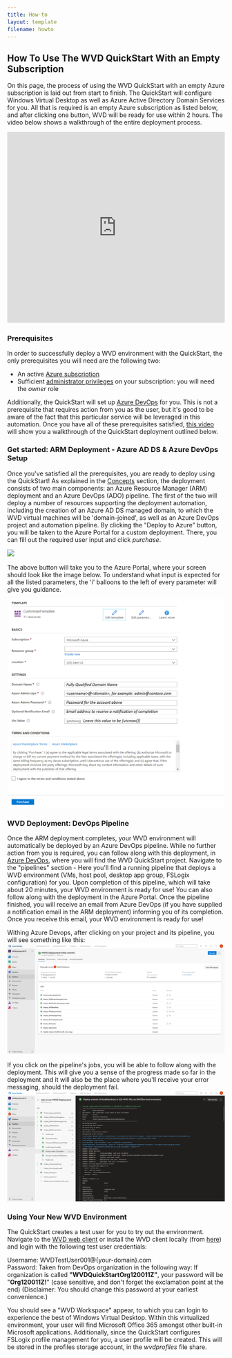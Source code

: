 ```yaml
---
title: How-to
layout: template
filename: howto
---
```


## <b>How To Use The WVD QuickStart With an Empty Subscription</b>
On this page, the process of using the WVD QuickStart with an empty Azure subscription is laid out from start to finish. The QuickStart will configure Windows Virtual Desktop as well as Azure Active Directory Domain Services for you. All that is required is an empty Azure subscription as listed below, and after clicking one button, WVD will be ready for use within 2 hours. The video below shows a walkthrough of the entire deployment process.

<iframe width="100%" height="441" src="https://www.youtube.com/embed/rhw6KoM0cJ8" frameborder="0" allow="accelerometer; autoplay; encrypted-media; gyroscope; picture-in-picture" allowfullscreen></iframe>

### <b>Prerequisites</b>
In order to successfully deploy a WVD environment with the QuickStart, the only prerequisites you will need are the following two:
* An active <a href="https://azure.microsoft.com/en-us/" target="_blank">Azure subscription</a>
* Sufficient <a href="https://docs.microsoft.com/en-us/azure/role-based-access-control/role-assignments-list-portal" target="_blank">administrator privileges</a> on your subscription: you will need the *owner* role

Additionally, the QuickStart will set up <a href="https://dev.azure.com" target="_blank">Azure DevOps</a> for you. This is not a prerequisite that requires action from you as the user, but it's good to be aware of the fact that this particular service will be leveraged in this automation. Once you have all of these prerequisites satisfied, <a href="https://youtu.be/Tz3KgruovYc?t=360" target="_blank">this video</a> will show you a walkthrough of the QuickStart deployment outlined below.

### <b>Get started: ARM Deployment - Azure AD DS & Azure DevOps Setup</b>
Once you've satisfied all the prerequisites, you are ready to deploy using the QuickStart! As explained in the <a href="concepts">Concepts</a> section, the deployment consists of two main components: an Azure Resource Manager (ARM) deployment and an Azure DevOps (ADO) pipeline. The first of the two will deploy a number of resources supporting the deployment automation, including the creation of an Azure AD DS managed domain, to which the WVD virtual machines will be 'domain-joined', as well as an Azure DevOps project and automation pipeline. By clicking the "Deploy to Azure" button, you will be taken to the Azure Portal for a custom deployment. There, you can fill out the required user input and click *purchase*. 

<a href="https://portal.azure.com/#create/Microsoft.Template/uri/https:%2F%2Fraw.githubusercontent.com%2Fstgeorgi%2Fwvdquickstart%2Fmaster%2FAADDS%2Fdeploy.json" target="_blank">
    <img src="http://azuredeploy.net/deploybutton.png"/>
</a><br>

The above button will take you to the Azure Portal, where your screen should look like the image below. To understand what input is expected for all the listed parameters, the 'i' balloons to the left of every parameter will give you guidance.

![ARM Template](images/ARMInputAADDS.PNG?raw=true)

### <b>WVD Deployment: DevOps Pipeline</b>
Once the ARM deployment completes, your WVD environment will automatically be deployed by an Azure DevOps pipeline. While no further action from you is required, you can follow along with this deployment, in <a href="https://dev.azure.com" target="_blank">Azure DevOps</a>, where you will find the WVD QuickStart project. Navigate to the "pipelines" section - Here you'll find a running pipeline that deploys a WVD environment (VMs, host pool, desktop app group, FSLogix configuration) for you. Upon completion of this pipeline, which will take about 20 minutes, your WVD environment is ready for use! You can also follow along with the deployment in the Azure Portal. Once the pipeline finished, you will receive an email from Azure DevOps (if you have supplied a notification email in the ARM deployment) informing you of its completion. Once you receive this email, your WVD environment is ready for use!

Withing Azure Devops, after clicking on your project and its pipeline, you will see something like this:
![DevOps Pipeline](images/devopsPipeline.PNG?raw=true)

If you click on the pipeline's jobs, you will be able to follow along with the deployment. This will give you a sense of the progress made so far in the deployment and it will also be the place where you'll receive your error messaging, should the deployment fail.
![DevOps Pipeline Progress](images/devopsPipelineProgress.PNG?raw=true)

### <b>Using Your New WVD Environment</b>
The QuickStart creates a test user for you to try out the environment. Navigate to the <a href="https://rdweb.wvd.microsoft.com/arm/webclient/index.html" target="_blank">WVD web client</a> or install the WVD client locally (from <a href="https://aka.ms/wvd/clients" target="_blank">here</a>) and login with the following test user credentials:

Username: WVDTestUser001@{your-domain}.com <br>
Password: Taken from DevOps organization in the following way: If organization is called <b>"WVDQuickStartOrg120011Z"</b>, your password will be "<b>Org120011Z!</b>" (case sensitive, and don't forget the exclamation point at the end) 
(Disclaimer: You should change this password at your earliest convenience.)

You should see a "WVD Workspace" appear, to which you can login to experience the best of Windows Virtual Desktop. Within this virtualized environment, your user will find Microsoft Office 365 amongst other built-in Microsoft applications. Additionally, since the QuickStart configures FSLogix profile management for you, a user profile will be created. This will be stored in the profiles storage account, in the *wvdprofiles* file share.
